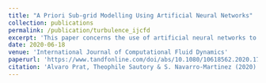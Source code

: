 ```yaml
---
title: "A Priori Sub-grid Modelling Using Artificial Neural Networks"
collection: publications
permalink: /publication/turbulence_ijcfd
excerpt: 'This paper concerns the use of artificial neural networks to close the turbulence model in Large Eddy Simulations.'
date: 2020-06-18
venue: 'International Journal of Computational Fluid Dynamics'
paperurl: 'https://www.tandfonline.com/doi/abs/10.1080/10618562.2020.1789116?journalCode=gcfd20'
citation: 'Alvaro Prat, Theophile Sautory & S. Navarro-Martinez (2020): A Priori Sub-grid Modelling Using Artificial Neural Networks, International Journal of Computational Fluid Dynamics, DOI: 10.1080/10618562.2020.1789116.'
---
```


